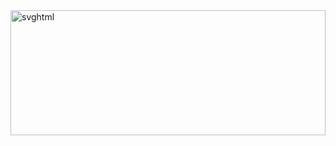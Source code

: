 <a href="https://anthonyis.online">
    <img src="embed.svg" width="100%" height="200vh" alt="svghtml">
</a>

